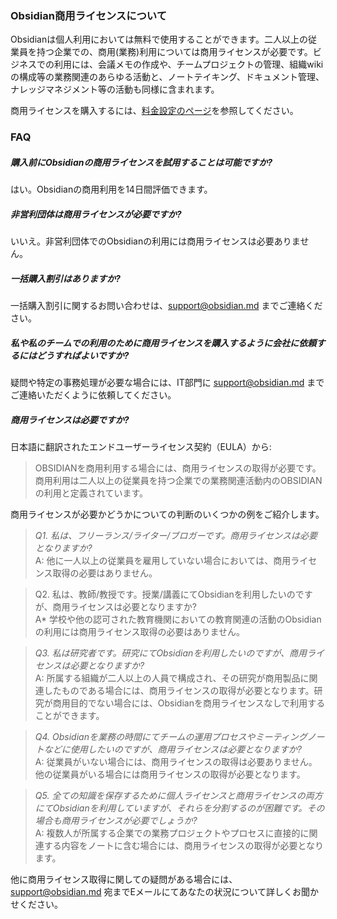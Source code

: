### Obsidian商用ライセンスについて

Obsidianは個人利用においては無料で使用することができます。二人以上の従業員を持つ企業での、商用(業務)利用については商用ライセンスが必要です。ビジネスでの利用には、会議メモの作成や、チームプロジェクトの管理、組織wikiの構成等の業務関連のあらゆる活動と、ノートテイキング、ドキュメント管理、ナレッジマネジメント等の活動も同様に含まれます。

商用ライセンスを購入するには、[料金設定のページ](https://obsidian.md/pricing)を参照してください。

### FAQ

##### 購入前にObsidianの商用ライセンスを試用することは可能ですか?

はい。Obsidianの商用利用を14日間評価できます。

##### 非営利団体は商用ライセンスが必要ですか?

いいえ。非営利団体でのObsidianの利用には商用ライセンスは必要ありません。

##### 一括購入割引はありますか?

一括購入割引に関するお問い合わせは、support@obsidian.md までご連絡ください。

##### 私や私のチームでの利用のために商用ライセンスを購入するように会社に依頼するにはどうすればよいですか?

疑問や特定の事務処理が必要な場合には、IT部門に support@obsidian.md までご連絡いただくように依頼してください。

##### 商用ライセンスは必要ですか?

日本語に翻訳されたエンドユーザーライセンス契約（EULA）から:

> OBSIDIANを商用利用する場合には、商用ライセンスの取得が必要です。商用利用は二人以上の従業員を持つ企業での業務関連活動内のOBSIDIANの利用と定義されています。

商用ライセンスが必要かどうかについての判断のいくつかの例をご紹介します。

> *Q1. 私は、フリーランス/ライター/ブロガーです。商用ライセンスは必要となりますか?*
> \
> A: 他に一人以上の従業員を雇用していない場合においては、商用ライセンス取得の必要はありません。

> Q2. 私は、教師/教授です。授業/講義にてObsidianを利用したいのですが、商用ライセンスは必要となりますか?
> \
> A* 学校や他の認可された教育機関においての教育関連の活動のObsidianの利用には商用ライセンス取得の必要はありません。

> *Q3. 私は研究者です。研究にてObsidianを利用したいのですが、商用ライセンスは必要となりますか?*
> \
> A: 所属する組織が二人以上の人員で構成され、その研究が商用製品に関連したものである場合には、商用ライセンスの取得が必要となります。研究が商用目的でない場合には、Obsidianを商用ライセンスなしで利用することができます。

> *Q4. Obsidianを業務の時間にてチームの運用プロセスやミーティングノートなどに使用したいのですが、商用ライセンスは必要となりますか?*
> \
> A: 従業員がいない場合には、商用ライセンスの取得は必要ありません。他の従業員がいる場合には商用ライセンスの取得が必要となります。

> *Q5. 全ての知識を保存するために個人ライセンスと商用ライセンスの両方にてObsidianを利用していますが、それらを分割するのが困難です。その場合も商用ライセンスが必要でしょうか?*
> \
> A: 複数人が所属する企業での業務プロジェクトやプロセスに直接的に関連する内容をノートに含む場合には、商用ライセンスの取得が必要となります。

他に商用ライセンス取得に関しての疑問がある場合には、support@obsidian.md 宛までEメールにてあなたの状況について詳しくお聞かせください。